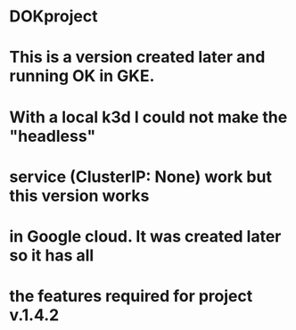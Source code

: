 # DOKproject
# 
# This is a version created later and running OK in GKE.
# With a local k3d I could not make the "headless"
# service (ClusterIP: None) work but this version works
# in Google cloud. It was created later so it has all
# the features required for project v.1.4.2

